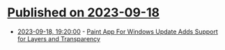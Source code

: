 # [Published on 2023-09-18](index.md)

* [2023-09-18, 19:20:00](https://it.slashdot.org/story/23/09/18/189200/paint-app-for-windows-update-adds-support-for-layers-and-transparency?utm_source=rss1.0mainlinkanon&utm_medium=feed) - [Paint App For Windows Update Adds Support for Layers and Transparency](https://it.slashdot.org/story/23/09/18/189200/paint-app-for-windows-update-adds-support-for-layers-and-transparency?utm_source=rss1.0mainlinkanon&utm_medium=feed)
